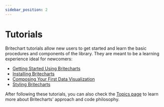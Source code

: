 ```yaml
---
sidebar_position: 2
---
```


# Tutorials
Britechart tutorials allow new users to get started and learn the basic procedures and components of the library. They are meant to be a learning experience ideal for newcomers:

* [Getting Started Using Britecharts][gettingStarted]
* [Installing Britecharts][installingBritecharts]
* [Composing Your First Data Visualization][composingDataviz]
* [Styling Britecharts][stylingBritecharts]

After following these tutorials, you can also check the [Topics page][topicsIndex] to learn more about Britecharts' approach and code philosophy.

[gettingStarted]: ./getting-started.md
[installingBritecharts]: ./installing-britecharts.md
[composingDataviz]: ./composing-dataviz.md
[stylingBritecharts]: ./styling-charts.md
[topicsIndex]: ../topics/topics-index.md
